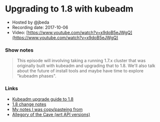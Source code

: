 # Upgrading to 1.8 with kubeadm

- Hosted by @jbeda
- Recording date: 2017-10-06
- Video: [https://www.youtube.com/watch?v=x9doB5eJWgQ](https://www.youtube.com/watch?v=x9doB5eJWgQ)

### Show notes

> This episode will involving taking a running 1.7.x cluster that was originally built with kubeadm and upgrading that to 1.8.  We'll also talk about the future of install tools and maybe have time to explore "kubeadm phases".

### Links

 - [Kubeadm upgrade guide to 1.8](https://kubernetes.io/docs/tasks/administer-cluster/kubeadm-upgrade-1-8/)
 - [1.8 change notes](https://github.com/kubernetes/kubernetes/blob/master/CHANGELOG.md#v180)
 - [My notes I was copy/pasteing from](https://gist.github.com/jbeda/9d14523377b53937cc531f78b9f0f021)
 - [Allegory of the Cave (wrt API versions)](https://en.wikipedia.org/wiki/Allegory_of_the_Cave)
